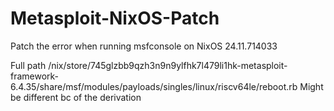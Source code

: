 # Metasploit-NixOS-Patch
Patch the error when running msfconsole on NixOS 24.11.714033


Full path
/nix/store/745glzbb9qzh3n9n9ylfhk7l479li1hk-metasploit-framework-6.4.35/share/msf/modules/payloads/singles/linux/riscv64le/reboot.rb
Might be different bc of the derivation
